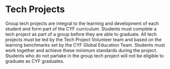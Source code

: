# Tech Projects

Group tech projects are integral to the learning and development of each student and form part of the CYF curriculum.  Students must complete a tech project as part of a group before they are able to graduate. All tech projects must be led by the Tech Project Volunteer team and based on the learning benchmarks set by the CYF Global Education Team.  Students must work together and achieve these minimum standards during the project. Students who do not partake in the group tech project will not be eligible to graduate as CYF graduates.  


